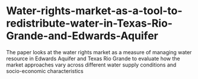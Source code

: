 # Water-rights-market-as-a-tool-to-redistribute-water-in-Texas-Rio-Grande-and-Edwards-Aquifer
The paper looks at the water rights market as a measure of managing water resource in Edwards Aquifer and Texas Rio Grande to evaluate how the market approaches vary across different water supply conditions and socio-economic characteristics

